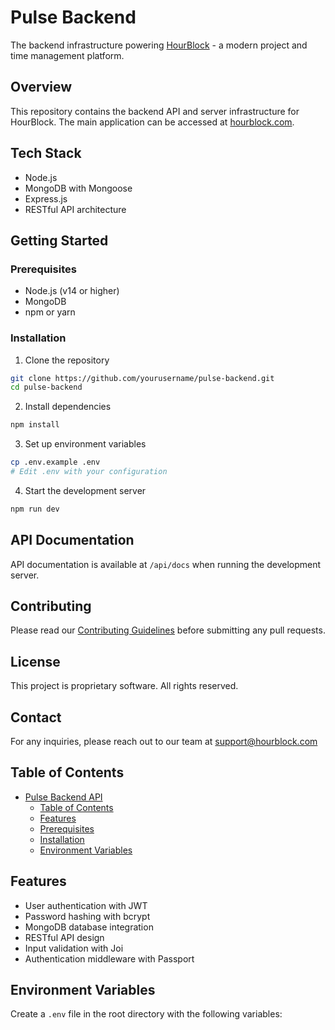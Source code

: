 # Pulse Backend

The backend infrastructure powering [HourBlock](https://hourblock.com) - a modern project and time management platform.

## Overview

This repository contains the backend API and server infrastructure for HourBlock. The main application can be accessed at [hourblock.com](https://hourblock.com).

## Tech Stack

- Node.js
- MongoDB with Mongoose
- Express.js
- RESTful API architecture

## Getting Started

### Prerequisites

- Node.js (v14 or higher)
- MongoDB
- npm or yarn

### Installation

1. Clone the repository

```bash
git clone https://github.com/yourusername/pulse-backend.git
cd pulse-backend
```

2. Install dependencies

```bash
npm install
```

3. Set up environment variables

```bash
cp .env.example .env
# Edit .env with your configuration
```

4. Start the development server

```bash
npm run dev
```

## API Documentation

API documentation is available at `/api/docs` when running the development server.

## Contributing

Please read our [Contributing Guidelines](CONTRIBUTING.md) before submitting any pull requests.

## License

This project is proprietary software. All rights reserved.

## Contact

For any inquiries, please reach out to our team at support@hourblock.com

## Table of Contents

- [Pulse Backend API](#pulse-backend-api)
  - [Table of Contents](#table-of-contents)
  - [Features](#features)
  - [Prerequisites](#prerequisites)
  - [Installation](#installation)
  - [Environment Variables](#environment-variables)

## Features

- User authentication with JWT
- Password hashing with bcrypt
- MongoDB database integration
- RESTful API design
- Input validation with Joi
- Authentication middleware with Passport

## Environment Variables

Create a `.env` file in the root directory with the following variables:
